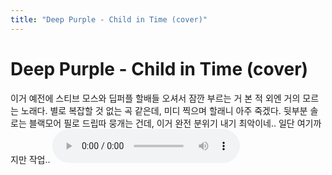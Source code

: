 ```yaml
---
title: "Deep Purple - Child in Time (cover)"
---
```

# Deep Purple - Child in Time (cover)

이거 예전에 스티브 모스와 딥퍼플 할배들 오셔서 잠깐 부르는 거 본 적 외엔 거의 모르는 노래다.
별로 복잡할 것 없는 곡 같은데, 미디 찍으며 할래니 아주 죽겠다.
뒷부분 솔로는 블랙모어 필로 드립따 뭉개는 건데, 이거 완전 분위기 내기 최악이네..
일단 여기까지만 작업..
![audio](22f9e8da3477814aa4e6227cb43de297.mp3)




